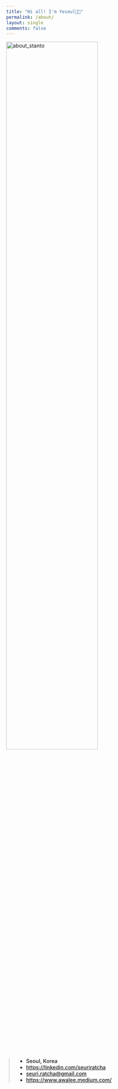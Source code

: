 ```yaml
---
title: "Hi all! I'm Yeseul👋🏻"
permalink: /about/
layout: single
comments: false
---
```


<div>
    <img src="/assets/images/stanto.png" alt="about_stanto" width="70%" min-width="700px" itemprop="image">
</div>


<div style="border-left: 2px solid rgba(199, 198, 198, 0.7); margin: 0.5em 0 0 0.5em; padding-left: 1.5em; font-weight: 500;">
    <ul class="author__urls social-icons">
        <li itemprop="homeLocation" itemscope itemtype="https://schema.org/Place">
          <i class="fas fa-fw fa-map-marker-alt" aria-hidden="true"></i> <span itemprop="name">  Seoul, Korea</span>
        </li>
        <li>
          <a href="https://www.linkedin.com/in/seuriratcha/" itemprop="sameAs" rel="nofollow noopener noreferrer">
            <i class="fab fa-fw fa-linkedin" aria-hidden="true"></i><span class="label">  https://linkedin.com/seuriratcha</span>
          </a>
        </li>
        <li>
          <a href="mailto:seuri.ratcha@gmail.com">
            <meta itemprop="email" content="seuri.ratcha@gmail.com" />
            <i class="fas fa-fw fa-envelope-square" aria-hidden="true"></i><span class="label">  seuri.ratcha@gmail.com</span>
          </a>
        </li>
        <li>
          <a href="https://awalee.medium.com/" itemprop="sameAs" rel="nofollow noopener noreferrer">
            <i class="fab fa-fw fa-medium" aria-hidden="true"></i><span class="label">  https://www.awalee.medium.com/</span>
          </a>
        </li>
    </ul>
  </div>
